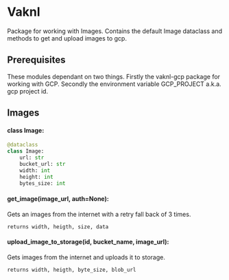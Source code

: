 # Vaknl
Package for working with Images. Contains the default Image dataclass and methods to get and upload images to gcp.

## Prerequisites
These modules dependant on two things. Firstly the vaknl-gcp package for working with GCP. 
Secondly the environment variable GCP_PROJECT a.k.a. gcp project id. 

## Images

#### class Image:
```python
@dataclass
class Image:
    url: str  
    bucket_url: str  
    width: int  
    height: int  
    bytes_size: int  
```

#### get_image(image_url, auth=None):
Gets an images from the internet with a retry fall back of 3 times. 
```
returns width, heigth, size, data
```

#### upload_image_to_storage(id, bucket_name, image_url):
Gets images from the internet and uploads it to storage.
```
returns width, heigth, byte_size, blob_url
```